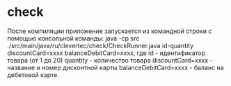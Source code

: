 # check
После компиляции приложение запускается из командной строки с помощью консольной команды:
java -cp src ./src/main/java/ru/clevertec/check/CheckRunner.java id-quantity discountCard=xxxx
balanceDebitCard=xxxx, 
где id - идентификатор товара (от 1 до 20)
quantity - количество товара
discountCard=xxxx - название и номер дисконтной карты
balanceDebitCard=xxxx - баланс на дебетовой карте.
